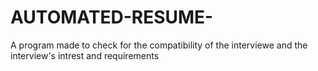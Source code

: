 # AUTOMATED-RESUME-
A program made to check for the compatibility of the interviewe and the interview's intrest and requirements 
